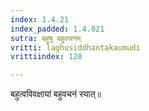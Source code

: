 ```yaml
---
index: 1.4.21
index_padded: 1.4.021
sutra: बहुषु बहुवचनम्
vritti: laghusiddhantakaumudi
vrittiindex: 128

---
```

बहुत्वविवक्षायां बहुवचनं स्यात्॥
